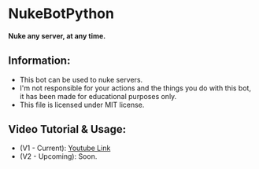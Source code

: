 # NukeBotPython

#### **Nuke any server, at any time.**

## Information:
- This bot can be used to nuke servers.
- I'm not responsible for your actions and the things you do with this bot, it has been made for educational purposes only.
- This file is licensed under MIT license.

## Video Tutorial & Usage:
  - (V1 - Current): [Youtube Link](https://www.youtube.com/watch?v=70r2YtvzY2U)
  - (V2 - Upcoming): Soon.
